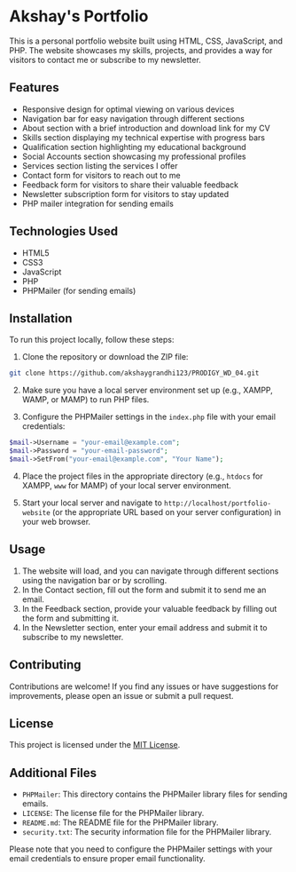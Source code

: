 # Akshay's Portfolio

This is a personal portfolio website built using HTML, CSS, JavaScript, and PHP. The website showcases my skills, projects, and provides a way for visitors to contact me or subscribe to my newsletter.

## Features

- Responsive design for optimal viewing on various devices
- Navigation bar for easy navigation through different sections
- About section with a brief introduction and download link for my CV
- Skills section displaying my technical expertise with progress bars
- Qualification section highlighting my educational background
- Social Accounts section showcasing my professional profiles
- Services section listing the services I offer
- Contact form for visitors to reach out to me
- Feedback form for visitors to share their valuable feedback
- Newsletter subscription form for visitors to stay updated
- PHP mailer integration for sending emails

## Technologies Used

- HTML5
- CSS3
- JavaScript
- PHP
- PHPMailer (for sending emails)

## Installation

To run this project locally, follow these steps:

1. Clone the repository or download the ZIP file:

```bash
git clone https://github.com/akshaygrandhi123/PRODIGY_WD_04.git
```

2. Make sure you have a local server environment set up (e.g., XAMPP, WAMP, or MAMP) to run PHP files.

3. Configure the PHPMailer settings in the `index.php` file with your email credentials:

```php
$mail->Username = "your-email@example.com";
$mail->Password = "your-email-password";
$mail->SetFrom("your-email@example.com", "Your Name");
```

4. Place the project files in the appropriate directory (e.g., `htdocs` for XAMPP, `www` for MAMP) of your local server environment.

5. Start your local server and navigate to `http://localhost/portfolio-website` (or the appropriate URL based on your server configuration) in your web browser.

## Usage

1. The website will load, and you can navigate through different sections using the navigation bar or by scrolling.
2. In the Contact section, fill out the form and submit it to send me an email.
3. In the Feedback section, provide your valuable feedback by filling out the form and submitting it.
4. In the Newsletter section, enter your email address and submit it to subscribe to my newsletter.

## Contributing

Contributions are welcome! If you find any issues or have suggestions for improvements, please open an issue or submit a pull request.

## License

This project is licensed under the [MIT License](LICENSE).

## Additional Files

- `PHPMailer`: This directory contains the PHPMailer library files for sending emails.
- `LICENSE`: The license file for the PHPMailer library.
- `README.md`: The README file for the PHPMailer library.
- `security.txt`: The security information file for the PHPMailer library.

Please note that you need to configure the PHPMailer settings with your email credentials to ensure proper email functionality.
